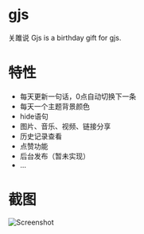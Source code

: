 # gjs
关雎说
Gjs is a birthday gift for gjs.

# 特性
* 每天更新一句话，0点自动切换下一条
* 每天一个主题背景颜色
* hide语句
* 图片、音乐、视频、链接分享
* 历史记录查看
* 点赞功能
* 后台发布（暂未实现）
* ...

# 截图
![Screenshot](http://ostfcwjy3.bkt.clouddn.com/17-10-10/41204029.jpg)
